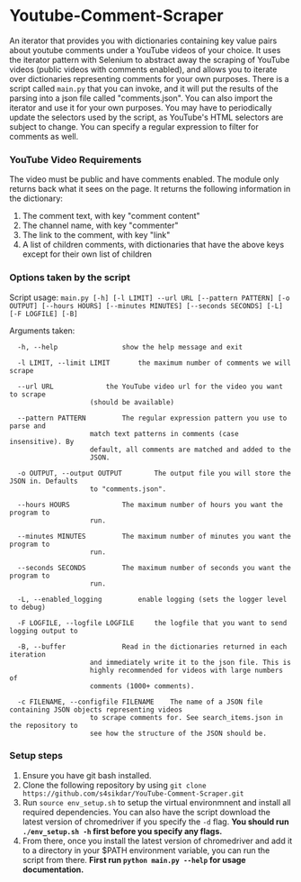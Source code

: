 # Youtube-Comment-Scraper
An iterator that provides you with dictionaries containing key value pairs about youtube comments under a YouTube videos of your choice. It uses the iterator pattern with Selenium to abstract away the scraping of YouTube videos (public videos with comments enabled), and allows you to iterate over dictionaries representing comments for your own purposes. There is a script called `main.py` that you can invoke, and it will put the results of the parsing into a json file called "comments.json". You can also import the iterator and use it for your own purposes. You may have to periodically update the selectors used by the script, as YouTube's HTML selectors are subject to change. You can specify a regular expression to filter for comments as well.
### YouTube Video Requirements
The video must be public and have comments enabled. The module only returns back what it sees on the page. It returns the following information in the dictionary:
1. The comment text, with key "comment content"
2. The channel name, with key "commenter"
3. The link to the comment, with key "link"
4. A list of children comments, with dictionaries that have the above keys except for their own list of children
### Options taken by the script
Script usage: `main.py [-h] [-l LIMIT] --url URL [--pattern PATTERN] [-o OUTPUT] [--hours HOURS] [--minutes MINUTES] [--seconds SECONDS] [-L] [-F LOGFILE] [-B]`

Arguments taken:
```
  -h, --help				show the help message and exit

  -l LIMIT, --limit LIMIT		the maximum number of comments we will scrape

  --url URL				the YouTube video url for the video you want to scrape
					(should be available)

  --pattern PATTERN			The regular expression pattern you use to parse and
					match text patterns in comments (case insensitive). By
					default, all comments are matched and added to the
					JSON.

  -o OUTPUT, --output OUTPUT		The output file you will store the JSON in. Defaults
					to "comments.json".

  --hours HOURS				The maximum number of hours you want the program to
					run.

  --minutes MINUTES			The maximum number of minutes you want the program to
					run.

  --seconds SECONDS			The maximum number of seconds you want the program to
					run.

  -L, --enabled_logging			enable logging (sets the logger level to debug)

  -F LOGFILE, --logfile	LOGFILE 	the logfile that you want to send logging output to

  -B, --buffer				Read in the dictionaries returned in each iteration
					and immediately write it to the json file. This is
					highly recommended for videos with large numbers of
					comments (1000+ comments).

  -c FILENAME, --configfile FILENAME	The name of a JSON file containing JSON objects representing videos
					to scrape comments for. See search_items.json in the repository to
					see how the structure of the JSON should be.
```
### Setup steps
1. Ensure you have git bash installed.
2. Clone the following repository by using `git clone https://github.com/s4sikdar/YouTube-Comment-Scraper.git`
3. Run `source env_setup.sh` to setup the virtual environmnent and install all required dependencies. You can also have the script download the latest version of chromedriver if you specify the `-d` flag. **You should run `./env_setup.sh -h` first before you specify any flags.**
4. From there, once you install the latest version of chromedriver and add it to a directory in your $PATH environment variable, you can run the script from there. **First run **`python main.py --help`** for usage documentation.**
